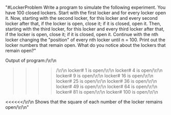 "#LockerProblem Write a program to simulate the following experiment. You have 100 closed lockers. Start with the first locker and for every locker open it. Now, starting with the second locker, for this locker and every second locker after that, if the locker is open, close it; if it is closed, open it. Then, starting with the third locker, for this locker and every third locker after that, if the locker is open, close it; if it is closed, open it. Continue with the nth locker changing the "position" of every nth locker until n = 100. Print out the locker numbers that remain open. What do you notice about the lockers that remain open?" 

Output of program:/\r/\n
>>>>/\r/\n
locker# 1 is open/\r/\n
locker# 4 is open/\r/\n
locker# 9 is open/\r/\n
locker# 16 is open/\r/\n
locker# 25 is open/\r/\n
locker# 36 is open/\r/\n
locker# 49 is open/\r/\n
locker# 64 is open/\r/\n
locker# 81 is open/\r/\n
locker# 100 is open/\r/\n

<<<<<</\r/\n
Shows that the square of each number of the locker remains open/\r/\n"
